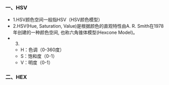 ### 一、HSV
* 1.HSV颜色空间一般指HSV（HSV颜色模型）
* 2.HSV(Hue, Saturation, Value)是根据颜色的直观特性由A. R. Smith在1978年创建的一种颜色空间, 也称六角锥体模型(Hexcone Model)。
* 3.
  * H：色调（0-360度）
  * S：饱和度（0-1）
  * V：明度（0-1）
### 二、HEX


